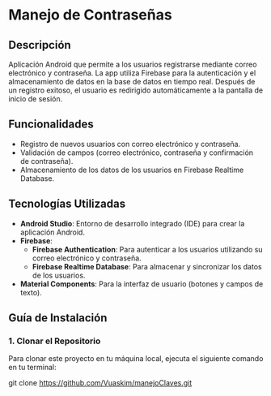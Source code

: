 # Manejo de Contraseñas

## Descripción

Aplicación Android que permite a los usuarios registrarse mediante correo electrónico y contraseña. La app utiliza Firebase para la autenticación y el almacenamiento de datos en la base de datos en tiempo real. Después de un registro exitoso, el usuario es redirigido automáticamente a la pantalla de inicio de sesión.

## Funcionalidades

- Registro de nuevos usuarios con correo electrónico y contraseña.
- Validación de campos (correo electrónico, contraseña y confirmación de contraseña).
- Almacenamiento de los datos de los usuarios en Firebase Realtime Database.

## Tecnologías Utilizadas

- **Android Studio**: Entorno de desarrollo integrado (IDE) para crear la aplicación Android.
- **Firebase**:
  - **Firebase Authentication**: Para autenticar a los usuarios utilizando su correo electrónico y contraseña.
  - **Firebase Realtime Database**: Para almacenar y sincronizar los datos de los usuarios.
- **Material Components**: Para la interfaz de usuario (botones y campos de texto).

## Guía de Instalación

### 1. Clonar el Repositorio

Para clonar este proyecto en tu máquina local, ejecuta el siguiente comando en tu terminal:

git clone https://github.com/Vuaskim/manejoClaves.git
